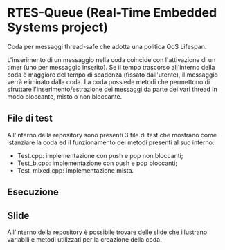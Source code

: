 # RTES-Queue (Real-Time Embedded Systems project)
Coda per messaggi thread-safe che adotta una politica QoS Lifespan.

L'inserimento di un messaggio nella coda coincide con l'attivazione di un timer (uno per messaggio inserito). Se il tempo trascorso all'interno della coda è maggiore del tempo di scadenza (fissato dall'utente), il messaggio verrà eliminato dalla coda.
La coda possiede metodi che permettono di sfruttare l'inserimento/estrazione dei messaggi da parte dei vari thread in modo bloccante, misto o non bloccante.

## File di test
All'interno della repository sono presenti 3 file di test che mostrano come istanziare la coda ed il funzionamento dei metodi presenti al suo interno:
* Test.cpp: implementazione con push e pop non bloccanti;
* Test_b.cpp: implementazione con push e pop bloccanti;
* Test_mixed.cpp: implementazione mista.

## Esecuzione

## Slide
All'interno della repository è possibile trovare delle slide che illustrano variabili e metodi utilizzati per la creazione della coda.
